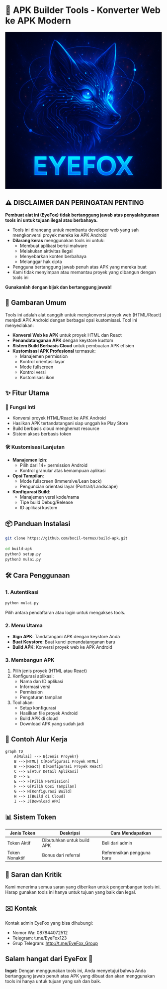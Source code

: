 # 🚀 APK Builder Tools - Konverter Web ke APK Modern

![Banner Proyek](https://raw.githubusercontent.com/bocil-termux/Buat_Sandi/refs/heads/main/file_000000005500622f977c3f8804e1b073.png)

## ⚠️ DISCLAIMER DAN PERINGATAN PENTING

**Pembuat alat ini (EyeFox) tidak bertanggung jawab atas penyalahgunaan tools ini untuk tujuan ilegal atau berbahaya.** 

- Tools ini dirancang untuk membantu developer web yang sah mengkonversi proyek mereka ke APK Android
- **Dilarang keras** menggunakan tools ini untuk:
  - Membuat aplikasi berisi malware
  - Melakukan aktivitas ilegal
  - Menyebarkan konten berbahaya
  - Melanggar hak cipta
- Pengguna bertanggung jawab penuh atas APK yang mereka buat
- Kami tidak menyimpan atau memantau proyek yang dibangun dengan tools ini

**Gunakanlah dengan bijak dan bertanggung jawab!**

## 📌 Gambaran Umum

Tools ini adalah alat canggih untuk mengkonversi proyek web (HTML/React) menjadi APK Android dengan berbagai opsi kustomisasi. Tool ini menyediakan:

- **Konversi Web ke APK** untuk proyek HTML dan React
- **Penandatanganan APK** dengan keystore kustom
- **Sistem Build Berbasis Cloud** untuk pembuatan APK efisien
- **Kustomisasi APK Profesional** termasuk:
  - Manajemen permission
  - Kontrol orientasi layar
  - Mode fullscreen
  - Kontrol versi
  - Kustomisasi ikon

## ✨ Fitur Utama

### 🔧 Fungsi Inti
- Konversi proyek HTML/React ke APK Android
- Hasilkan APK tertandatangani siap unggah ke Play Store
- Build berbasis cloud menghemat resource
- Sistem akses berbasis token

### 🛠️ Kustomisasi Lanjutan
- **Manajemen Izin**:
  - Pilih dari 14+ permission Android
  - Kontrol granular atas kemampuan aplikasi
- **Opsi Tampilan**:
  - Mode fullscreen (Immersive/Lean back)
  - Penguncian orientasi layar (Portrait/Landscape)
- **Konfigurasi Build**:
  - Manajemen versi kode/nama
  - Tipe build Debug/Release
  - ID aplikasi kustom

## 📦 Panduan Instalasi

```bash
git clone https://github.com/bocil-termux/build-apk.git

cd build-apk
python3 setup.py
python3 mulai.py
```

## 🛠️ Cara Penggunaan

### 1. Autentikasi
```bash
python mulai.py
```
Pilih antara pendaftaran atau login untuk mengakses tools.

### 2. Menu Utama
- **Sign APK**: Tandatangani APK dengan keystore Anda
- **Buat Keystore**: Buat kunci penandatanganan baru
- **Build APK**: Konversi proyek web ke APK Android

### 3. Membangun APK
1. Pilih jenis proyek (HTML atau React)
2. Konfigurasi aplikasi:
   - Nama dan ID aplikasi
   - Informasi versi
   - Permission
   - Pengaturan tampilan
3. Tool akan:
   - Setup konfigurasi
   - Hasilkan file proyek Android
   - Build APK di cloud
   - Download APK yang sudah jadi

## 🌟 Contoh Alur Kerja

```mermaid
graph TD
    A[Mulai] --> B{Jenis Proyek?}
    B -->|HTML| C[Konfigurasi Proyek HTML]
    B -->|React| D[Konfigurasi Proyek React]
    C --> E[Atur Detail Aplikasi]
    D --> E
    E --> F[Pilih Permission]
    F --> G[Pilih Opsi Tampilan]
    G --> H[Konfigurasi Build]
    H --> I[Build di Cloud]
    I --> J[Download APK]
```

## 📊 Sistem Token

| Jenis Token  | Deskripsi                          | Cara Mendapatkan       |
|--------------|------------------------------------|------------------------|
| Token Aktif  | Dibutuhkan untuk build APK         | Beli dari admin        |
| Token Nonaktif| Bonus dari referral               | Referensikan pengguna baru |

## 🤝 Saran dan Kritik

Kami menerima semua saran yang diberikan untuk pengembangan tools ini. Harap gunakan tools ini hanya untuk tujuan yang baik dan legal.

## ✉️ Kontak

Kontak admin EyeFox yang bisa dihubungi:
- Nomor Wa: 087844072512
- Telegram: t.me/EyeFox123
- Grup Telegram: http://t.me/EyeFox_Group

## Salam hangat dari EyeFox 🦊

**Ingat:** Dengan menggunakan tools ini, Anda menyetujui bahwa Anda bertanggung jawab penuh atas APK yang dibuat dan akan menggunakan tools ini hanya untuk tujuan yang sah dan baik.
